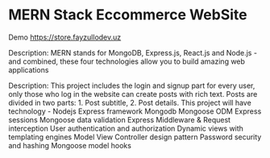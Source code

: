 # MERN Stack Eccommerce WebSite
Demo https://store.fayzullodev.uz

Description: MERN stands for MongoDB, Express.js, React.js and Node.js - and combined, these four technologies allow you to build amazing web applications

Description: This project includes the login and signup part for every user, only those who log in the website can create posts with rich text. Posts are divided in two parts: 1. Post subtitle, 2. Post details. This project will have technology - Nodejs Express framework Mongodb Mongoose ODM Express sessions Mongoose data validation Express Middleware & Request interception User authentication and authorization Dynamic views with templating engines Model View Controller design pattern Password security and hashing Mongoose model hooks
